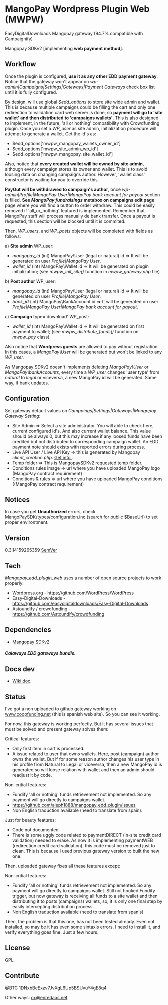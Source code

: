 MangoPay Wordpress Plugin Web (MWPW)
==================

EasyDigitalDownloads Mangopay gateway (94.7% compatible with Campaignify)

Mangopay SDKv2 [implementing **web payment method**].

Workflow
----
Once the plugin is configured, **use it as any other EDD payment gateway**. Notice that the gateway won't appear on *wp-admin|Campaigns|Settings|Gateways|Payment Gateways* check box list until it is fully configured.

By design, will use global *$edd_options* to store site wide admin and wallet. This is because multiple campaigns could be filling the cart and only one redirection to validation card web server is done, so **payment will go to 'site wallet' and then distributed to 'campaigns wallets'**. This is also designed to implement, in the future, 'all or nothing' compatibility with Crowdfunding plugin. Once you set a *WP_user* as site admin, initialization procedure will attempt to generate a wallet. Get the id's as:
- $edd_options['mwpw_mangopay_wallets_owner_id']
- $edd_options['mwpw_site_admin_wp_id']
- $edd_options['mwpw_mangopay_site_wallet_id']

Also, notice that **every created wallet will be owned by site admin**, although every campaign stores its owner and wallet. This is to avoid loosing data on changing campaigns author. However, 'wallet class' constructor is waiting for you to override this.

**PayOut will be withdrawed to campaign's author**, once *wp-admin|Profile|MangoPay User|MangoPay bank account for payout* section is filled. **See *MangoPay fundraisings* metabox on campaigns edit page** page where you will find a button to order withdraw. This could be easily removed if 'all_or_nothing' featured is implemented. Remember that MangoPay staff will process manually de bank transfer. Once a payout is requested, this section will be blocked until it is commited.

Then, *WP_users*, and *WP_posts* objects will be completed with fields as follows:

a) **Site admin** WP_user:

 - *mangopay_id* (int)  MangoPay\User (legal or natural) id => It will be generated on user *Profile|MangoPay User*.
 - *wallet_id*   (int)  MangoPay\Wallet id                  => It will be generated on plugin initialization; (see *mwpw_init_site()* function in *mwpw_gateway.php* file)

b) **Post author** WP_user:

 - *mangopay_id* (int)	 MangoPay\User (legal or natural) id  => It will be generated on user *Profile|MangoPay User*.
 - *bank_id*	    (int)	 MangoPay\BankAccount id              => It will be generated on user *Profile|MangoPay                                                                       User|MangoPay bank account for payout*.

c) **Campaign** type='download' WP_post:

 - *wallet_id*	  (int)	 MangoPay\Wallet id                   => It will be generated on first payment to wallet; (see *mwpw_distribute_funds()* function on *mwpw_pay* class)


Also notice that **Wordpress guests** are allowed to pay without registration. In this cases, a *MangoPay\User* will be generated but won't be linked to any *WP_user*. 

As Mangopay SDKv2 doesn't implements deleting *MangoPay\User* or *MangoPay\bankAccounts*, every time a *WP_user* changes 'user type' from *natural* to *legal* or viceversa, a new MangoPay id will be generated. Same way, if bank updates.


Configuration
--------------
Set gateway default values on *Campaings|Settings|Gateways|Mangopay Gateway Setting*:

* Site Admin => Select a site administrator. You will able to check here, current configured id's. And also current wallet balance. This value should be always 0, but this may increase if any loosed funds have been credited but not distributed to corresponding campaign wallet. An EDD payment note should exists with reported errors during process.
* Live API User / Live API Key => this is generated by Mangopay *client_creation.php*. [Get info ](http://docs.mangopay.com/api-references/start-in-production/).
* Temp folder => This is MangopaySDKv2 requested temp folder.
* Conditions rules image =>  url where you have uploaded MangoPay logo (MangoPay contract requirement)
* Conditions & rules =>  url where you have uploaded MangoPay conditions ((MangoPay contract requirement)

Notices
-------------
In case you get **Unauthorized** errors, check MangoPaySDK/types/configuration.inc (search for public $BaseUrl) to set proper environtment.

Version
----
0.3.14159265359 [SemVer](http://semver.org/)

Tech
-----------
*Mangopay_edd_plugin_web* uses a number of open source projects to work properly:
* Wordpress.org - https://github.com/WordPress/WordPress
* Easy-Digital-Downloads - https://github.com/easydigitaldownloads/Easy-Digital-Downloads
* Astoundify / crowdfunding - https://github.com/Astoundify/crowdfunding

Dependencies
--------------
- [Mangopay SDKv2](https://github.com/MangoPay/mangopay2-php-sdk)

##### Calaways EDD gateways bundle.

Docs dev
-------------
* [Wiki doc](https://wiki.enredaos.net/index.php?title=COOPFUND-DEV#MANGOPAY).


Status
--------------
I've got a non uploaded to github gateway working on www.coopfunding.net (this is spanish web site). So you can see it working.

For now, this gateway is working perfectly. But it has several issues that must be solved and present gateway solves them:

Critical features:
- Only first item in cart is processed.
- A issue related to user that owns wallets. Here, post (campaign) author owns the wallet. But if for some reason author changes his user type in his profile from Natural to Legal or viceversa, then a new MangoPay id is generated so will loose relation with wallet and then an admin should readjust it by code.

Non-critial features:
- Fundify 'all or nothing' funds retrievement not implemented. So any payment will go directly to campaigns wallet.
- https://github.com/aleph1888/mangopay_edd_plugin/issues
- Non English traduction available (need to translate from spain).

Just for beauty features:
- Code not documented
- There is some uggly code related to paymentDIRECT (in-site credit card validation) needed to erase. As now it is implementing paymentWEB (redirection credit card validation), this code must be removed just to clean. This is because I used previous gateway version to built the new one.

Then, uploaded gateway fixes all these features except:

Non-critial features:
- Fundify 'all or nothing' funds retrievement not implemented. So any payment will go directly to campaigns wallet.
Still not hooked Fundify trigger, but now gateway is receiving all funds to a site wallet and then distributing it to posts (campaigns) wallets, so, it is only one final step by easily intercepting distribution process.
- Non English traduction available (need to translate from spanis)

Then, the problem is that this one, has not been tested already. Even not installed, so may be it has even some sintaxis errors. I need to install it, and verify everything goes fine. Just a few hours.

License
----------
GPL

Contribute
----------
@BTC 1DNxbBeExzv7JvXgL6Up5BSUvuY4gE8q4

Other ways: ox@enredaos.net



